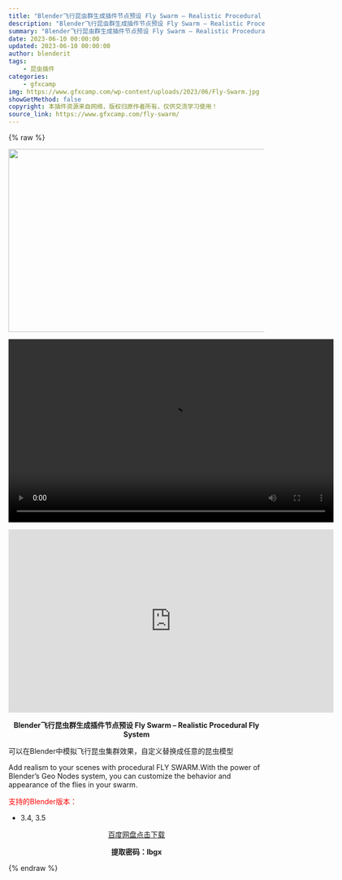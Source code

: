 ```yaml
---
title: "Blender飞行昆虫群生成插件节点预设 Fly Swarm – Realistic Procedural Fly System"
description: "Blender飞行昆虫群生成插件节点预设 Fly Swarm – Realistic Procedural Fly System 可以在Blender中模拟飞行昆虫集群效果，自定义替换成任..."
summary: "Blender飞行昆虫群生成插件节点预设 Fly Swarm – Realistic Procedural Fly System 可以在Blender中模拟飞行昆虫集群效果，自定义替换成任..."
date: 2023-06-10 00:00:00
updated: 2023-06-10 00:00:00
author: blenderit
tags: 
    - 昆虫插件
categories:
    - gfxcamp
img: https://www.gfxcamp.com/wp-content/uploads/2023/06/Fly-Swarm.jpg
showGetMethod: false
copyright: 本插件资源来自网络，版权归原作者所有，仅供交流学习使用！
source_link: https://www.gfxcamp.com/fly-swarm/
---
```


{% raw %}
<div><p><img decoding="async" class="aligncenter size-full wp-image-113115" src="https://www.gfxcamp.com/wp-content/uploads/2023/06/Fly-Swarm.jpg" data-src="https://www.gfxcamp.com/wp-content/uploads/2023/06/Fly-Swarm.jpg" alt="" width="640" height="360" data-srcset="https://www.gfxcamp.com/wp-content/uploads/2023/06/Fly-Swarm.jpg 640w, https://www.gfxcamp.com/wp-content/uploads/2023/06/Fly-Swarm-150x84.jpg 150w" data-sizes="(max-width: 640px) 100vw, 640px"><br>
</p><center><div style="width: 640px;" class="wp-video"><!--[if lt IE 9]><script>document.createElement('video');</script><![endif]-->
<video class="wp-video-shortcode" id="video-113117-1" width="640" height="360" preload="true" controls="controls"><source type="video/mp4" src="https://cloud.video.taobao.com//play/u/80049544/p/2/e/6/t/1/414532902180.mp4?_=1"></source><a href="https://cloud.video.taobao.com//play/u/80049544/p/2/e/6/t/1/414532902180.mp4">https://cloud.video.taobao.com//play/u/80049544/p/2/e/6/t/1/414532902180.mp4</a></video></div></center><p style="text-align: center;"><iframe loading="lazy" src="https://player.youku.com/embed/XNTk3Mjg1ODk2MA==" width="640" height="360" frameborder="0" allowfullscreen="allowfullscreen" data-mce-fragment="1"></iframe></p><p style="text-align: center;"><strong>Blender飞行昆虫群生成插件节点预设 Fly Swarm – Realistic Procedural Fly System</strong></p><p>可以在Blender中模拟飞行昆虫集群效果，自定义替换成任意的昆虫模型</p><p>Add realism to your scenes with procedural FLY SWARM.With the power of Blender’s Geo Nodes system, you can customize the behavior and appearance of the flies in your swarm.</p><p style="text-align: left;"><span style="color: #ff0000;">支持的Blender版本：</span></p><ul>
<li style="text-align: left;">3.4, 3.5</li>
</ul><p style="text-align: center;"><a class="maxbutton-3 maxbutton maxbutton-baidu" target="_blank" rel="noopener" href="https://pan.baidu.com/s/1vj_w-_C-bo7XeBVky2d5eQ?pwd=lbgx"><span class="mb-text">百度网盘点击下载</span></a></p><p style="text-align: center;"><strong>提取密码：lbgx</strong></p></div>
<div style="display: none">gfxcamp</div>
{% endraw %}
